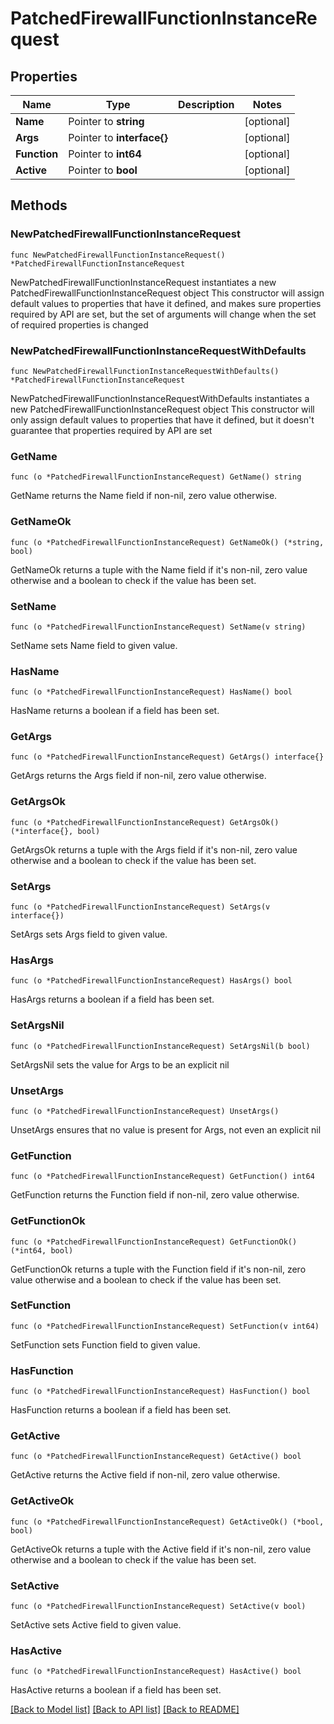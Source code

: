 # PatchedFirewallFunctionInstanceRequest

## Properties

Name | Type | Description | Notes
------------ | ------------- | ------------- | -------------
**Name** | Pointer to **string** |  | [optional] 
**Args** | Pointer to **interface{}** |  | [optional] 
**Function** | Pointer to **int64** |  | [optional] 
**Active** | Pointer to **bool** |  | [optional] 

## Methods

### NewPatchedFirewallFunctionInstanceRequest

`func NewPatchedFirewallFunctionInstanceRequest() *PatchedFirewallFunctionInstanceRequest`

NewPatchedFirewallFunctionInstanceRequest instantiates a new PatchedFirewallFunctionInstanceRequest object
This constructor will assign default values to properties that have it defined,
and makes sure properties required by API are set, but the set of arguments
will change when the set of required properties is changed

### NewPatchedFirewallFunctionInstanceRequestWithDefaults

`func NewPatchedFirewallFunctionInstanceRequestWithDefaults() *PatchedFirewallFunctionInstanceRequest`

NewPatchedFirewallFunctionInstanceRequestWithDefaults instantiates a new PatchedFirewallFunctionInstanceRequest object
This constructor will only assign default values to properties that have it defined,
but it doesn't guarantee that properties required by API are set

### GetName

`func (o *PatchedFirewallFunctionInstanceRequest) GetName() string`

GetName returns the Name field if non-nil, zero value otherwise.

### GetNameOk

`func (o *PatchedFirewallFunctionInstanceRequest) GetNameOk() (*string, bool)`

GetNameOk returns a tuple with the Name field if it's non-nil, zero value otherwise
and a boolean to check if the value has been set.

### SetName

`func (o *PatchedFirewallFunctionInstanceRequest) SetName(v string)`

SetName sets Name field to given value.

### HasName

`func (o *PatchedFirewallFunctionInstanceRequest) HasName() bool`

HasName returns a boolean if a field has been set.

### GetArgs

`func (o *PatchedFirewallFunctionInstanceRequest) GetArgs() interface{}`

GetArgs returns the Args field if non-nil, zero value otherwise.

### GetArgsOk

`func (o *PatchedFirewallFunctionInstanceRequest) GetArgsOk() (*interface{}, bool)`

GetArgsOk returns a tuple with the Args field if it's non-nil, zero value otherwise
and a boolean to check if the value has been set.

### SetArgs

`func (o *PatchedFirewallFunctionInstanceRequest) SetArgs(v interface{})`

SetArgs sets Args field to given value.

### HasArgs

`func (o *PatchedFirewallFunctionInstanceRequest) HasArgs() bool`

HasArgs returns a boolean if a field has been set.

### SetArgsNil

`func (o *PatchedFirewallFunctionInstanceRequest) SetArgsNil(b bool)`

 SetArgsNil sets the value for Args to be an explicit nil

### UnsetArgs
`func (o *PatchedFirewallFunctionInstanceRequest) UnsetArgs()`

UnsetArgs ensures that no value is present for Args, not even an explicit nil
### GetFunction

`func (o *PatchedFirewallFunctionInstanceRequest) GetFunction() int64`

GetFunction returns the Function field if non-nil, zero value otherwise.

### GetFunctionOk

`func (o *PatchedFirewallFunctionInstanceRequest) GetFunctionOk() (*int64, bool)`

GetFunctionOk returns a tuple with the Function field if it's non-nil, zero value otherwise
and a boolean to check if the value has been set.

### SetFunction

`func (o *PatchedFirewallFunctionInstanceRequest) SetFunction(v int64)`

SetFunction sets Function field to given value.

### HasFunction

`func (o *PatchedFirewallFunctionInstanceRequest) HasFunction() bool`

HasFunction returns a boolean if a field has been set.

### GetActive

`func (o *PatchedFirewallFunctionInstanceRequest) GetActive() bool`

GetActive returns the Active field if non-nil, zero value otherwise.

### GetActiveOk

`func (o *PatchedFirewallFunctionInstanceRequest) GetActiveOk() (*bool, bool)`

GetActiveOk returns a tuple with the Active field if it's non-nil, zero value otherwise
and a boolean to check if the value has been set.

### SetActive

`func (o *PatchedFirewallFunctionInstanceRequest) SetActive(v bool)`

SetActive sets Active field to given value.

### HasActive

`func (o *PatchedFirewallFunctionInstanceRequest) HasActive() bool`

HasActive returns a boolean if a field has been set.


[[Back to Model list]](../README.md#documentation-for-models) [[Back to API list]](../README.md#documentation-for-api-endpoints) [[Back to README]](../README.md)


